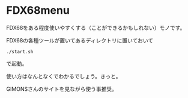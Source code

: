# FDX68menu
FDX68をある程度使いやすくする（ことができるかもしれない）モノです。

FDX68の各種ツールが置いてあるディレクトリに置いておいて

``` ./start.sh ```

で起動。

使い方はなんとなくでわかるでしょう。きっと。

GIMONSさんのサイトを見ながら使う事推奨。
